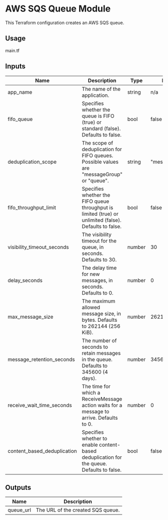 # AWS SQS Queue Module

This Terraform configuration creates an AWS SQS queue.

## Usage

main.tf

## Inputs

| Name                        | Description                                                                                            | Type   | Default        | Required |
| --------------------------- | ------------------------------------------------------------------------------------------------------ | ------ | -------------- | -------- |
| app_name                    | The name of the application.                                                                           | string | n/a            | yes      |
| fifo_queue                  | Specifies whether the queue is FIFO (true) or standard (false). Defaults to false.                     | bool   | false          | no       |
| deduplication_scope         | The scope of deduplication for FIFO queues. Possible values are "messageGroup" or "queue".             | string | "messageGroup" | no       |
| fifo_throughput_limit       | Specifies whether the FIFO queue throughput is limited (true) or unlimited (false). Defaults to false. | bool   | false          | no       |
| visibility_timeout_seconds  | The visibility timeout for the queue, in seconds. Defaults to 30.                                      | number | 30             | no       |
| delay_seconds               | The delay time for new messages, in seconds. Defaults to 0.                                            | number | 0              | no       |
| max_message_size            | The maximum allowed message size, in bytes. Defaults to 262144 (256 KiB).                              | number | 262144         | no       |
| message_retention_seconds   | The number of seconds to retain messages in the queue. Defaults to 345600 (4 days).                    | number | 345600         | no       |
| receive_wait_time_seconds   | The time for which a ReceiveMessage action waits for a message to arrive. Defaults to 0.               | number | 0              | no       |
| content_based_deduplication | Specifies whether to enable content-based deduplication for the queue. Defaults to false.              | bool   | false          | no       |

## Outputs

| Name      | Description                       |
| --------- | --------------------------------- |
| queue_url | The URL of the created SQS queue. |
